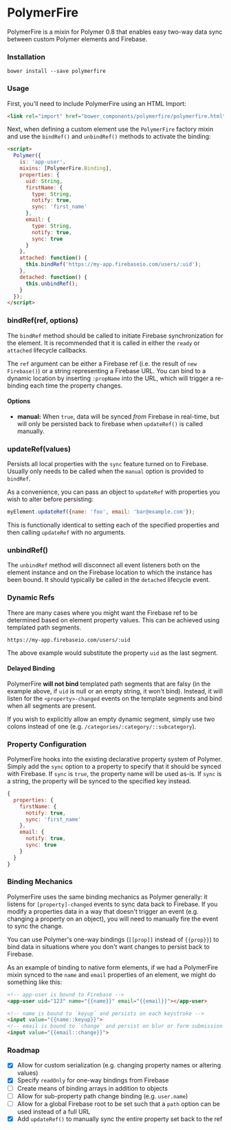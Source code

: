 # PolymerFire

PolymerFire is a mixin for Polymer 0.8 that enables easy two-way data sync
between custom Polymer elements and Firebase.

### Installation

    bower install --save polymerfire

### Usage

First, you'll need to include PolymerFire using an HTML Import:

```html
<link rel="import" href="bower_components/polymerfire/polymerfire.html">
```

Next, when defining a custom element use the `PolymerFire` factory mixin and
use the `bindRef()` and `unbindRef()` methods to activate the binding:

```html
<script>
  Polymer({
    is: 'app-user',
    mixins: [PolymerFire.Binding],
    properties: {
      uid: String,
      firstName: {
        type: String,
        notify: true,
        sync: 'first_name'
      },
      email: {
        type: String,
        notify: true,
        sync: true
      }
    },
    attached: function() {
      this.bindRef('https://my-app.firebaseio.com/users/:uid');
    },
    detached: function() {
      this.unbindRef();
    }
  });
</script>
```

### bindRef(ref, options)

The `bindRef` method should be called to initiate Firebase synchronization for
the element. It is recommended that it is called in either the `ready` or
`attached` lifecycle callbacks.

The `ref` argument can be either a Firebase ref (i.e. the result of `new Firebase()`)
or a string representing a Firebase URL. You can bind to a dynamic location by
inserting `:propName` into the URL, which will trigger a re-binding each time
the property changes.

#### Options

* **manual:** When `true`, data will be synced *from* Firebase in real-time, but
  will only be persisted back to firebase when `updateRef()` is called manually.

### updateRef(values)

Persists all local properties with the `sync` feature turned on to Firebase.
Usually only needs to be called when the `manual` option is provided to `bindRef`.

As a convenience, you can pass an object to `updateRef` with properties you wish
to alter before persisting:

```js
myElement.updateRef({name: 'foo', email: 'bar@example.com'});
```

This is functionally identical to setting each of the specified properties and
then calling `updateRef` with no arguments.

### unbindRef()

The `unbindRef` method will disconnect all event listeners both on the element
instance and on the Firebase location to which the instance has been bound. It
should typically be called in the `detached` lifecycle event.

### Dynamic Refs

There are many cases where you might want the Firebase ref to be determined based
on element property values. This can be achieved using templated path segments.

    https://my-app.firebaseio.com/users/:uid

The above example would substitute the property `uid` as the last segment.

#### Delayed Binding

PolymerFire **will not bind** templated path segments that are falsy (in the
example above, if `uid` is null or an empty string, it won't bind). Instead,
it will listen for the `<property>-changed` events on the template segments and
bind when all segments are present.

If you wish to explicitly allow an empty dynamic segment, simply use two colons
instead of one (e.g. `/categories/:category/::subcategory`).

### Property Configuration

PolymerFire hooks into the existing declarative property system of Polymer. Simply
add the `sync` option to a property to specify that it should be synced with
Firebase. If `sync` is `true`, the property name will be used as-is. If `sync`
is a string, the property will be synced to the specified key instead.

```js
{
  properties: {
    firstName: {
      notify: true,
      sync: 'first_name'
    },
    email: {
      notify: true,
      sync: true
    }
  }
}
```

### Binding Mechanics

PolymerFire uses the same binding mechanics as Polymer generally: it
listens for `[property]-changed` events to sync data back to Firebase. If you
modify a properties data in a way that doesn't trigger an event (e.g. changing
a property on an object), you will need to manually fire the event to sync the
change.

You can use Polymer's one-way bindings (`[[prop]]` instead of `{{prop}}`) to
bind data in situations where you don't want changes to persist back to Firebase.

As an example of binding to native form elements, if we had a PolymerFire mixin
synced to the `name` and `email` properties of an element, we might do something
like this:

```html
<!-- app-user is bound to Firebase -->
<app-user uid="123" name="{{name}}" email="{{email}}"></app-user>

<!-- name is bound to `keyup` and persists on each keystroke -->
<input value="{{name::keyup}}">
<!-- email is bound to `change` and persist on blur or form submission -->
<input value="{{email::change}}">
```

### Roadmap

- [x] Allow for custom serialization (e.g. changing property names or altering values)
- [x] Specify `readOnly` for one-way bindings from Firebase
- [ ] Create means of binding arrays in addition to objects
- [ ] Allow for sub-property path change binding (e.g. `user.name`)
- [ ] Allow for a global Firebase root to be set such that a `path` option can be used instead of a full URL
- [x] Add `updateRef()` to manually sync the entire property set back to the ref